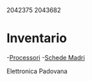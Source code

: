2042375
2043682

# Inventario

-[Processori](./processori.md)
-[Schede Madri](./schede_madri.md)

Elettronica Padovana